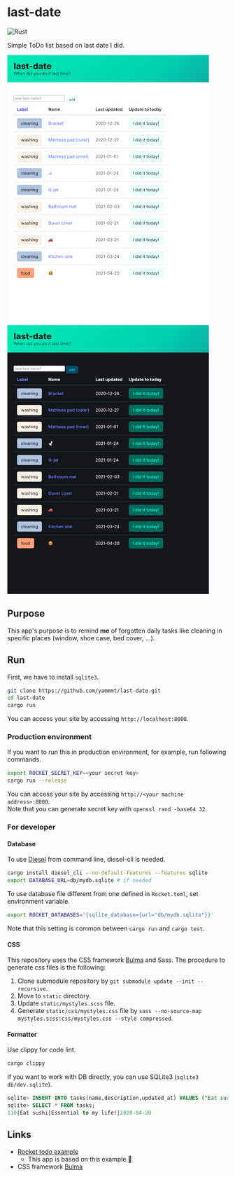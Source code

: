 # last-date

![Rust](https://github.com/yammmt/last-date/workflows/Rust/badge.svg)

Simple ToDo list based on last date I did.

![index page image (light)](./img/index_light.png)
![index page image (dark)](./img/index_dark.png)

## Purpose

This app's purpose is to remind **me** of forgotten daily tasks like cleaning in specific places (window, shoe case, bed cover, ...).

## Run

First, we have to install `sqlite3`.

```bash
git clone https://github.com/yammmt/last-date.git
cd last-date
cargo run
```

You can access your site by accessing `http://localhost:8000`.

### Production environment

If you want to run this in production environment, for example, run following commands.

```bash
export ROCKET_SECRET_KEY=<your secret key>
cargo run --release
```

You can access your site by accessing `http://<your machine address>:8000`.  
Note that you can generate secret key with `openssl rand -base64 32`.

### For developer

#### Database

To use [Diesel](https://github.com/diesel-rs/diesel) from command line, diesel-cli is needed.

```bash
cargo install diesel_cli --no-default-features --features sqlite
export DATABASE_URL=db/mydb.sqlite # if needed
```

To use database file different from one defined in `Rocket.toml`, set environment variable.

```bash
export ROCKET_DATABASES='{sqlite_database={url="db/mydb.sqlite"}}'
```
Note that this setting is common between `cargo run` and `cargo test`.

#### CSS

This repository uses the CSS framework [Bulma](https://bulma.io/) and Sass.
The procedure to generate css files is the following:

1. Clone submodule repository by `git submodule update --init --recursive`.
1. Move to `static` directory.
1. Update `static/mystyles.scss` file.
1. Generate `static/css/mystyles.css` file by `sass --no-source-map mystyles.scss:css/mystyles.css --style compressed`.

#### Formatter

Use clippy for code lint.

```bash
cargo clippy
```

If you want to work with DB directly, you can use SQLite3 (`sqlite3 db/dev.sqlite`).

```sql
sqlite> INSERT INTO tasks(name,description,updated_at) VALUES ("Eat sushi","Essential to my life!","2020-04-20");
sqlite> SELECT * FROM tasks;
110|Eat sushi|Essential to my life!|2020-04-20
```

## Links

- [Rocket todo example](https://github.com/SergioBenitez/Rocket/tree/master/examples/todo)
    - This app is based on this example :bow:
- CSS framework [Bulma](https://bulma.io/)
